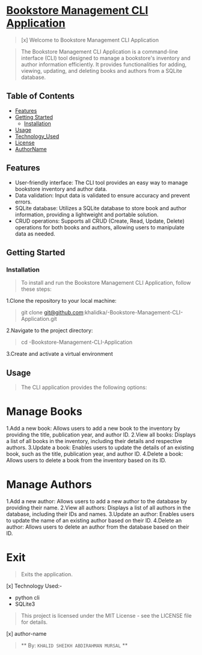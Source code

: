 # <ins> Bookstore Management CLI Application</ins>

> [x] Welcome to  Bookstore Management CLI Application

> The Bookstore Management CLI Application is a command-line interface (CLI) tool designed to manage a bookstore's inventory and author information efficiently. It provides functionalities for adding, viewing, updating, and deleting books and authors from a SQLite database.

## Table of Contents

- [Features](#features)
- [Getting Started](#getting-started)
  - [Installation](#installation)
- [Usage](#usage)
- [Technology_Used](#technology-used)
- [License](#license)
- [AuthorName](#author-name)

## Features
- User-friendly interface: The CLI tool provides an easy way to manage bookstore inventory and author data.
- Data validation: Input data is validated to ensure accuracy and prevent errors.
- SQLite database: Utilizes a SQLite database to store book and author information, providing a lightweight and portable solution.
- CRUD operations: Supports all CRUD (Create, Read, Update, Delete) operations for both books and authors, allowing users to manipulate data as needed.

## Getting Started

### Installation
> To install and run the Bookstore Management CLI Application, follow these steps:

1.Clone the repository to your local machine:
> git clone git@github.com:khalidka/-Bookstore-Management-CLI-Application.git

2.Navigate to the project directory:
> cd -Bookstore-Management-CLI-Application 

3.Create and activate a virtual environment 

## Usage
> The CLI application provides the following options:
# Manage Books
1.Add a new book: Allows users to add a new book to the inventory by providing the title, publication year, and author ID.
2.View all books: Displays a list of all books in the inventory, including their details and respective authors.
3.Update a book: Enables users to update the details of an existing book, such as the title, publication year, and author ID.
4.Delete a book: Allows users to delete a book from the inventory based on its ID.

# Manage Authors
1.Add a new author: Allows users to add a new author to the database by providing their name.
2.View all authors: Displays a list of all authors in the database, including their IDs and names.
3.Update an author: Enables users to update the name of an existing author based on their ID.
4.Delete an author: Allows users to delete an author from the database based on their ID.


# Exit
> Exits the application.

[x] Technology Used:-
- python cli
- SQLite3

> This project is licensed under the MIT License - see the LICENSE file for details.


[x] author-name 
> ** By: `KHALID SHEIKH ABDIRAHMAN MURSAL` **
